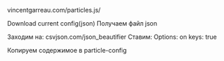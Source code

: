 vincentgarreau.com/particles.js/

Download current config(json)
    Получаем файл json

Заходим на:
    csvjson.com/json_beautifier
Ставим:
Options: on keys: true

Копируем содержимое в particle-config
